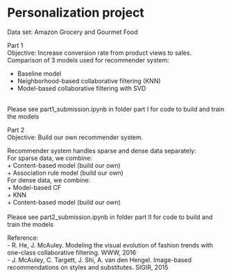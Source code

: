 # Personalization project

Data set: Amazon Grocery and Gourmet Food

Part 1 <br />
Objective: Increase conversion rate from product views to sales. <br />
Comparison of 3 models used for recommender system:
 + Baseline model <br />
 + Neighborhood-based collaborative filtering (KNN) <br />
 + Model-based collaborative filtering with SVD <br />
<br />
Please see part1_submission.ipynb	in folder part I for code to build and train the models


<p>Part 2 <br />
Objective: Build our own recommender system.
<p>Recommender system handles sparse and dense data separately: <br />
For sparse data, we combine: <br />
 + Content-based model (build our own) <br />
 + Association rule model (build our own) <br />
For dense data, we combine: <br />
 + Model-based CF <br />
 + KNN <br />
 + Content-based model (build our own)<br />
<br />
Please see part2_submission.ipynb	in folder part II for code to build and train the models
<br />
<p>Reference: <br />
- R. He, J. McAuley. Modeling the visual evolution of fashion trends with one-class collaborative filtering. WWW, 2016 <br />
- J. McAuley, C. Targett, J. Shi, A. van den Hengel. Image-based recommendations on styles and substitutes. SIGIR, 2015
